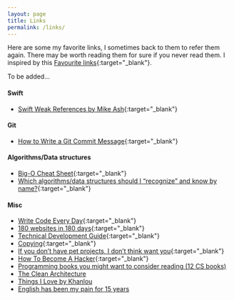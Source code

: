 ```yaml
---
layout: page
title: Links
permalink: /links/
---
```


Here are some my favorite links, I sometimes back to them to refer them again. There may be worth reading them for sure if you never read them. I inspired by this [Favourite links](http://szulctomasz.com/favourite-links.html){:target="_blank"}.

To be added...

#### Swift
- [Swift Weak References by Mike Ash](https://www.mikeash.com/pyblog/friday-qa-2015-12-11-swift-weak-references.html){:target="_blank"}

#### Git
- [How to Write a Git Commit Message](http://chris.beams.io/posts/git-commit/){:target="_blank"}

#### Algorithms/Data structures
- [Big-O Cheat Sheet](http://bigocheatsheet.com/){:target="_blank"}
- [Which algorithms/data structures should I “recognize” and know by name?](http://programmers.stackexchange.com/a/155649/225558){:target="_blank"}

#### Misc
- [Write Code Every Day](http://ejohn.org/blog/write-code-every-day/){:target="_blank"}
- [180 websites in 180 days](https://jenniferdewalt.com/){:target="_blank"}
- [Technical Development Guide](https://www.google.com/about/careers/students/guide-to-technical-development.html){:target="_blank"}
- [Copying](http://robnapier.net/copying){:target="_blank"}
- [If you don’t have pet projects, I don’t think want you](https://ayende.com/blog/90113/if-you-dont-have-pet-projects-i-dont-think-i-want-you){:target="_blank"}  
- [How To Become A Hacker](http://www.catb.org/~esr/faqs/hacker-howto.html){:target="_blank"}  
- [Programming books you might want to consider reading (12 CS books)](http://danluu.com/programming-books/)
- [The Clean Architecture](https://8thlight.com/blog/uncle-bob/2012/08/13/the-clean-architecture.html)
- [Things I Love by Khanlou](http://khanlou.com/love/)
- [English has been my pain for 15 years](http://antirez.com/news/61)
